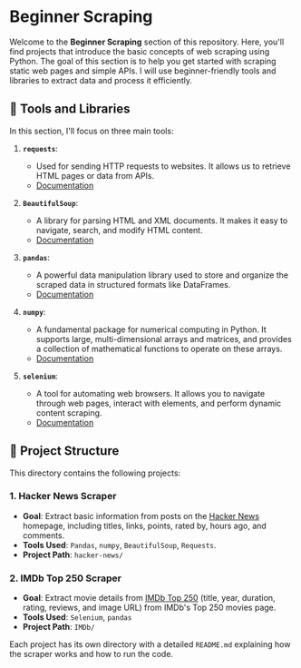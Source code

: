 # Beginner Scraping

Welcome to the **Beginner Scraping** section of this repository. Here, you'll find projects that introduce the basic concepts of web scraping using Python. The goal of this section is to help you get started with scraping static web pages and simple APIs. I will use beginner-friendly tools and libraries to extract data and process it efficiently.

## 🚀 Tools and Libraries

In this section, I'll focus on three main tools:

1. **`requests`**: 
   - Used for sending HTTP requests to websites. It allows us to retrieve HTML pages or data from APIs.
   - [Documentation](https://docs.python-requests.org/)

2. **`BeautifulSoup`**: 
   - A library for parsing HTML and XML documents. It makes it easy to navigate, search, and modify HTML content.
   - [Documentation](https://www.crummy.com/software/BeautifulSoup/)

3. **`pandas`**: 
   - A powerful data manipulation library used to store and organize the scraped data in structured formats like DataFrames.
   - [Documentation](https://pandas.pydata.org/)

4. **`numpy`**: 
   - A fundamental package for numerical computing in Python. It supports large, multi-dimensional arrays and matrices, and provides a collection of mathematical functions to operate on these arrays.
   - [Documentation](https://numpy.org/)

5. **`selenium`**: 
   - A tool for automating web browsers. It allows you to navigate through web pages, interact with elements, and perform dynamic content scraping.
   - [Documentation](https://www.selenium.dev/documentation/)


## 📂 Project Structure

This directory contains the following projects:

### 1. Hacker News Scraper
- **Goal**: Extract basic information from posts on the [Hacker News](https://news.ycombinator.com/) homepage, including titles, links, points, rated by, hours ago, and comments.
- **Tools Used**: `Pandas`, `numpy`, `BeautifulSoup`, `Requests`.
- **Project Path**: `hacker-news/`

### 2. IMDb Top 250 Scraper
- **Goal**: Extract movie details from [IMDb Top 250](https://www.imdb.com/chart/top/)  (title, year, duration, rating, reviews, and image URL) from IMDb's Top 250 movies page.
- **Tools Used**: `Selenium`, `pandas`
- **Project Path**: `IMDb/`

Each project has its own directory with a detailed `README.md` explaining how the scraper works and how to run the code.

